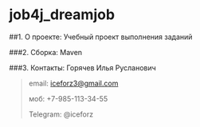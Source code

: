 # job4j_dreamjob

##1. О проекте:
Учебный проект выполнения заданий

###2. Сборка:
Maven

###3. Контакты:
Горячев Илья Русланович
>email: iceforz3@gmail.com
>
>моб: +7-985-113-34-55
>
>Telegram: @iceforz